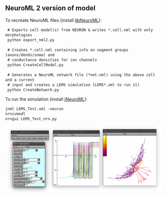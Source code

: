 ## NeuroML 2 version of model

To recreate NeuroML files (install [libNeuroML](https://github.com/NeuralEnsemble/libNeuroML)):

     # Exports cell model(s) from NEURON & writes *.cell.nml with only morphologies
     python export_nml2.py   

     # Creates *.cell.nml containing info on segment groups (axons/dends/soma) and 
     # conductance densities for ion channels
     python CreateCellModel.py   

     # Generates a NeuroML network file (*net.nml) using the above cell and a current 
     # input and creates a LEMS simulation (LEMS*.xml to run it) 
     python CreateNetwork.py      


To run the simulation (install [jNeuroML](https://github.com/NeuroML/jNeuroML)):

    jnml LEMS_Test.xml -neuron
    nrnivmodl
    nrngui LEMS_Test_nrn.py


![NEURON](images/jnmlnrn.png)
  
